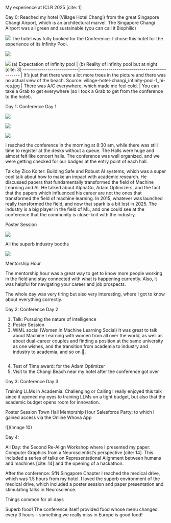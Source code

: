 My experience at ICLR 2025 [cite: 1]

Day 0: Reached my hotel (Village Hotel Changi) from the great Singapore Changi Airport, which is an architectural marvel. The Singapore Changi Airport was all green and sustainable (you can call it Biophilic) 

![](https://www.google.com/url?sa=i&url=https%3A%2F%2Fwww.architecturaldigest.in%2Fcontent%2Fsingapore-changi-airport-worlds-tallest-indoor-waterfall-safdie-architects%2F&psig=AOvVaw3KJ_FXGqgqspUngoi0B9fc&ust=1747568403959000&source=images&cd=vfe&opi=89978449&ved=0CBQQjRxqFwoTCKDU2uG1qo0DFQAAAAAdAAAAABAE)
The hotel was fully booked for the Conference. I chose this hotel for the experience of its Infinity Pool.

![](https://www.villagehotels.asia/-/media/StayFarEast/Images/Village/Hotels/PreviewImages/Desktop/VHC_VHB_MastheadDesktop.png?h=1200&w=3840&hash=7F5CB270E2B1ADA064C07232AF5BFAE2])

![](https://drive.google.com/file/d/1XCLwgkt5XxlbUd39WReDn3ZDjEVywsjK/view?usp=share_link)
(a) Expectation of infinity pool | (b) Reality of infinity pool but at night [cite: 3]
---------------------------|-------------------------------------------------
                           | It’s just that there were a lot more trees in the picture and there was no actual view of the beach. Source: village-hotel-changi_infinity-pool-1_hi-res.jpg
                           | There was A/C everywhere, which made me feel cold.
                           | You can take a Grab to get everywhere (so I took a Grab to get from the conference to the hotel).

Day 1: Conference Day 1 

![](https://drive.google.com/file/d/1XCLwgkt5XxlbUd39WReDn3ZDjEVywsjK/view?usp=share_link)

![](https://drive.google.com/file/d/1XCLwgkt5XxlbUd39WReDn3ZDjEVywsjK/view?usp=sharing)

![](https://www.google.com/url?sa=i&url=https%3A%2F%2Fexpofp.com%2Fsingapore-expo%2Ficlr&psig=AOvVaw1sG7FB1SHgANYVaNQqClN2&ust=1747571008191000&source=images&cd=vfe&opi=89978449&ved=0CBQQjRxqFwoTCNCt0Lu_qo0DFQAAAAAdAAAAABAE![image](https://github.com/user-attachments/assets/2c90c5cf-46ae-4373-9511-e0377395fe86))

I reached the conference in the morning at 8:30 am, while there was still time to register at the desks without a queue. The Halls were huge and almost felt like concert halls. The conference was well organized, and we were getting checked for our badges at the entry point of each hall.

Talk by Zico Kolter: Building Safe and Robust AI systems, which was a super cool talk about how to make an impact with academic research. He discussed papers that fundamentally transformed the field of Machine Learning and AI. He talked about AlphaGo, Adam Optimizers, and the fact that the papers which influenced his career are not the ones that transformed the field of machine learning. In 2015, whatever was launched really transformed the field, and now that spark is a bit lost in 2025. The industry is a big player in the field of ML, and one could see at the conference that the community is close-knit with the industry.

Poster Session 

![](https://www.google.com/url?sa=i&url=https%3A%2F%2Fexpofp.com%2Fsingapore-expo%2Ficlr&psig=AOvVaw1sG7FB1SHgANYVaNQqClN2&ust=1747571008191000&source=images&cd=vfe&opi=89978449&ved=0CBQQjRxqFwoTCNCt0Lu_qo0DFQAAAAAdAAAAABAE![image](https://github.com/user-attachments/assets/fa4c1074-26b2-410a-9a6b-38fdc84f5381)
)

All the superb industry booths

![](https://www.google.com/url?sa=i&url=https%3A%2F%2Fexpofp.com%2Fsingapore-expo%2Ficlr&psig=AOvVaw1sG7FB1SHgANYVaNQqClN2&ust=1747571008191000&source=images&cd=vfe&opi=89978449&ved=0CBQQjRxqFwoTCNCt0Lu_qo0DFQAAAAAdAAAAABAE![image](https://github.com/user-attachments/assets/f8206342-db0e-49e8-a3a9-e6f05f9abbcb))

Mentorship Hour 

The mentorship hour was a great way to get to know more people working in the field and stay connected with what is happening currently. Also, it was helpful for navigating your career and job prospects.

The whole day was very tiring but also very interesting, where I got to know about everything correctly.

Day 2: Conference Day 2

1. Talk: Pursuing the nature of intelligence 
2. Poster Session 
3. WiML social (Women in Machine Learning Social)
    It was great to talk about Machine Learning with women from all over the world, as well as about dual-career couples and finding a position at the same university as one wishes, and the transition from academia to industry and industry to academia, and so on 🙂.

![]()

4. Test of Time award: for the Adam Optimizer 
5. Visit to the Changi Beach near my hotel after the conference got over 

Day 3: Conference Day 3 

Training LLMs in Academia: Challenging or Calling 
I really enjoyed this talk since it opened my eyes to training LLMs on a tight budget, but also that the academic budget opens room for innovation.

Poster Session 
Town Hall 
Mentorship Hour 
Salesforce Party: to which I gained access via the Online Whova App

![](Image 10)

Day 4: 

All Day: the Second Re-Align Workshop where I presented my paper: Computer Graphics from a Neuroscientist’s perspective [cite: 14]. This included a series of talks on Representational Alignment between humans and machines [cite: 14] and the opening of a hackathon.

After the conference: SfN Singapore Chapter 
I reached the medical drive, which was 1.5 hours from my hotel. I loved the superb environment of the medical drive, which included a poster session and paper presentation and stimulating talks in Neuroscience.

Things common for all days 

Superb food! The conference itself provided food whose menu changed every 3 hours – something we really miss in Europe is good food! 
